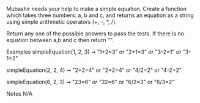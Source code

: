Mubashir needs your help to make a simple equation. Create a function which takes three numbers: a, b and c, and returns an equation as a string using simple arithmetic operators (+, -, *, /).

Return any one of the possible answers to pass the tests. If there is no equation between a,b and c then return "".

Examples
simpleEquation(1, 2, 3) ➞ "1+2=3" or "2+1=3" or "3-2=1" or "3-1=2"

simpleEquation(2, 2, 4) ➞ "2+2=4" or "2*2=4" or "4/2=2" or "4-2=2"

simpleEquation(6, 2, 3) ➞ "2*3=6" or "3*2=6" or "6/2=3" or "6/3=2"

Notes
N/A